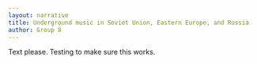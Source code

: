 ```yaml
---
layout: narrative
title: Underground music in Soviet Union, Eastern Europe, and Russia
author: Group 8
---
```

Text please. Testing to make sure this works.
